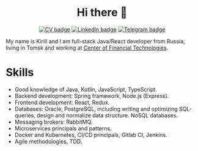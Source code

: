 <h1 align="center">Hi there 👋</h1>
<div align="center">
  
  [![CV badge](https://img.shields.io/badge/-CV-green?style=flat)](https://ilekir.online/)
  [![LinkedIn badge](https://img.shields.io/badge/-LinkedIn-blue?logo=linkedin&style=flat)](https://linkedin.com/in/liveisgood8)
  [![Telegram badge](https://img.shields.io/badge/-Telegram-informational?logo=telegram&style=flat)](https://t.me/liveisgood8)
  
</div>

My name is Kirill and I am full-stack Java/React developer from Russia, living in Tomsk and working at [Center of Financial Technologies](https://www.cft.ru/).



Skills
======================

- Good knowledge of Java, Kotlin, JavaScript, TypeScript.
- Backend development: Spring framework, Node.js (Express).
- Frontend development: React, Redux.
- Databases: Oracle, PostgreSQL, including writing and optimizing SQL-queries, design and normalize data structure. NoSQL databases.
- Messaging brokers: RabbitMQ.
- Microservices principals and patterns.
- Docker and Kubernetes, CI/CD principals, Gitlab CI, Jenkins.
- Agile methodologies, TDD.
